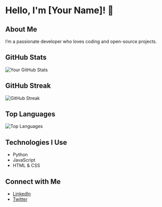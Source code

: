# Hello, I'm [Your Name]! 👋

## About Me
I’m a passionate developer who loves coding and open-source projects.

## GitHub Stats
![Your GitHub Stats](https://github-readme-stats.vercel.app/api?username=yourusername&show_icons=true&theme=radical)

## GitHub Streak
![GitHub Streak](https://github-readme-streak-stats.herokuapp.com/?user=yourusername&theme=radical)

## Top Languages
![Top Languages](https://github-readme-stats.vercel.app/api/top-langs/?username=yourusername&layout=compact&theme=radical)

## Technologies I Use
- Python
- JavaScript
- HTML & CSS

## Connect with Me
- [LinkedIn](https://www.linkedin.com/in/yourprofile)
- [Twitter](https://twitter.com/yourprofile)
